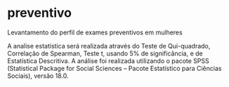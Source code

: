 # preventivo
Levantamento do perfil de exames preventivos em mulheres

A analise estatística será realizada através do Teste de Qui-quadrado, Correlação de Spearman, Teste t, usando 5% de significância, e de Estatística Descritiva. A análise foi realizada utilizando o pacote SPSS (Statistical Package for Social Sciences – Pacote Estatístico para Ciências Sociais), versão 18.0.
